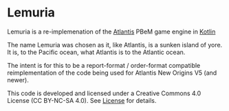 # Lemuria
Lemuria is a re-implemenation of the [Atlantis](https://github.com/Atlantis-PBEM/Atlantis) PBeM game
engine in [Kotlin](https://kotlinlang.org)

The name Lemuria was chosen as it, like Atlantis, is a sunken island of yore.  It is, to the
Pacific ocean, what Atlantis is to the Atlantic ocean.

The intent is for this to be a report-format / order-format compatible reimplementation of the
code being used for Atlantis New Origins V5 (and newer).

This code is developed and licensed under a Creative Commons 4.0 License (CC BY-NC-SA 4.0).
See [License](https://creativecommons.org/licenses/by-nc-sa/4.0/legalcode) for details.
